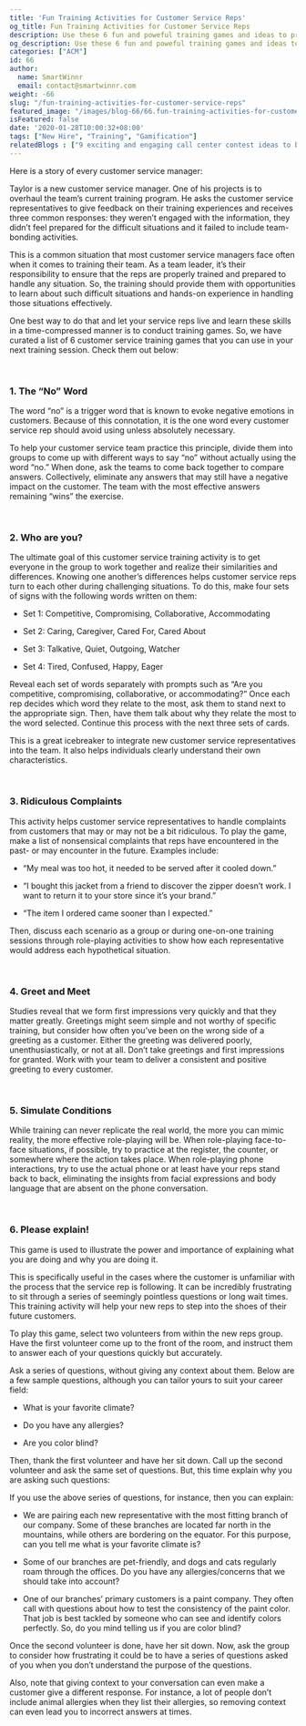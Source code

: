 ```yaml
---
title: 'Fun Training Activities for Customer Service Reps'
og_title: Fun Training Activities for Customer Service Reps
description: Use these 6 fun and poweful training games and ideas to prepare your service team as a world-class customer service team
og_description: Use these 6 fun and poweful training games and ideas to prepare your service team as a world-class customer service team
categories: ["ACM"]
id: 66
author:
  name: SmartWinnr
  email: contact@smartwinnr.com
weight: -66
slug: "/fun-training-activities-for-customer-service-reps"
featured_image: "/images/blog-66/66.fun-training-activities-for-customer-service-reps.jpg"
isFeatured: false
date: '2020-01-28T10:00:32+08:00'
tags: ["New Hire", "Training", "Gamification"]
relatedBlogs : ["9 exciting and engaging call center contest ideas to boost your employee’s productivity", "6 Ways to Motivate your Customer Service Reps", "Gamification and Employee Engagement: the Why and the How", "19 Creative Call Center Contest Names", "Creative Employee Recognition Award Names", "How to Launch a Sales Contest", "25 Creative Sales Team Names", "Sales Contest Communication Template", "Top 20 Sales Contest Names", "23 Sales incentive ideas to keep your sales team motivated"]
---
```


Here is a story of every customer service manager:

Taylor is a new customer service manager. One of his projects is to overhaul the team’s current training program. He asks the customer service representatives to give feedback on their training experiences and receives three common responses: they weren’t engaged with the information, they didn’t feel prepared for the difficult situations and it failed to include team-bonding activities. 

This is a common situation that most customer service managers face often when it comes to training their team. As a team leader, it’s their responsibility to ensure that the reps are properly trained and prepared to handle any situation. So, the training should provide them with opportunities to learn about such difficult situations and hands-on experience in handling those situations effectively.

One best way to do that and let your service reps live and learn these skills in a time-compressed manner is to conduct training games. So, we have curated a list of 6 customer service training games that you can use in your next training session. Check them out below:

<br>

### **1. The “No” Word**

The word “no” is a trigger word that is known to evoke negative emotions in customers. Because of this connotation, it is the one word every customer service rep should avoid using unless absolutely necessary. 

To help your customer service team practice this principle, divide them into groups to come up with different ways to say “no” without actually using the word “no.” When done, ask the teams to come back together to compare answers. Collectively, eliminate any answers that may still have a negative impact on the customer. The team with the most effective answers remaining “wins” the exercise.

<br>

### **2. Who are you?**

The ultimate goal of this customer service training activity is to get everyone in the group to work together and realize their similarities and differences. Knowing one another’s differences helps customer service reps turn to each other during challenging situations. To do this, make four sets of signs with the following words written on them:

* Set 1: Competitive, Compromising, Collaborative, Accommodating

* Set 2: Caring, Caregiver, Cared For, Cared About

* Set 3: Talkative, Quiet, Outgoing, Watcher

* Set 4: Tired, Confused, Happy, Eager

Reveal each set of words separately with prompts such as “Are you competitive, compromising, collaborative, or accommodating?” Once each rep decides which word they relate to the most, ask them to stand next to the appropriate sign. Then, have them talk about why they relate the most to the word selected. Continue this process with the next three sets of cards. 

This is a great icebreaker to integrate new customer service representatives into the team. It also helps individuals clearly understand their own characteristics.

<br>

### **3. Ridiculous Complaints**

This activity helps customer service representatives to handle complaints from customers that may or may not be a bit ridiculous. To play the game, make a list of nonsensical complaints that reps have encountered in the past- or may encounter in the future. Examples include:

* “My meal was too hot, it needed to be served after it cooled down.”

* “I bought this jacket from a friend to discover the zipper doesn’t work. I want to return it to your store since it’s your brand.”

* “The item I ordered came sooner than I expected.”

Then, discuss each scenario as a group or during one-on-one training sessions through role-playing activities to show how each representative would address each hypothetical situation. 

<br>

### **4. Greet and Meet**

Studies reveal that we form first impressions very quickly and that they matter greatly. Greetings might seem simple and not worthy of specific training, but consider how often you’ve been on the wrong side of a greeting as a customer. Either the greeting was delivered poorly, unenthusiastically, or not at all. Don’t take greetings and first impressions for granted. Work with your team to deliver a consistent and positive greeting to every customer.

<br>

### **5. Simulate Conditions**

While training can never replicate the real world, the more you can mimic reality, the more effective role-playing will be. When role-playing face-to-face situations, if possible, try to practice at the register, the counter, or somewhere where the action takes place. When role-playing phone interactions, try to use the actual phone or at least have your reps stand back to back, eliminating the insights from facial expressions and body language that are absent on the phone conversation.

<br>

### **6. Please explain!**

This game is used to illustrate the power and importance of explaining what you are doing and why you are doing it. 

This is specifically useful in the cases where the customer is unfamiliar with the process that the service rep is following. It can be incredibly frustrating to sit through a series of seemingly pointless questions or long wait times. This training activity will help your new reps to step into the shoes of their future customers. 

To play this game, select two volunteers from within the new reps group. Have the first volunteer come up to the front of the room, and instruct them to answer each of your questions quickly but accurately.

Ask a series of questions, without giving any context about them. Below are a few sample questions, although you can tailor yours to suit your career field:

* What is your favorite climate?

* Do you have any allergies?

* Are you color blind?

Then, thank the first volunteer and have her sit down. Call up the second volunteer and ask the same set of questions. But, this time explain why you are asking such questions:

If you use the above series of questions, for instance, then you can explain:

* We are pairing each new representative with the most fitting branch of our company. Some of these branches are located far north in the mountains, while others are bordering on the equator. For this purpose, can you tell me what is your favorite climate is?

* Some of our branches are pet-friendly, and dogs and cats regularly roam through the offices. Do you have any allergies/concerns that we should take into account?

* One of our branches’ primary customers is a paint company. They often call with questions about how to test the consistency of the paint color. That job is best tackled by someone who can see and identify colors perfectly. So, do you mind telling us if you are color blind?

Once the second volunteer is done, have her sit down. Now, ask the group to consider how frustrating it could be to have a series of questions asked of you when you don’t understand the purpose of the questions.

Also, note that giving context to your conversation can even make a customer give a different response. For instance, a lot of people don’t include animal allergies when they list their allergies, so removing context can even lead you to incorrect answers at times.